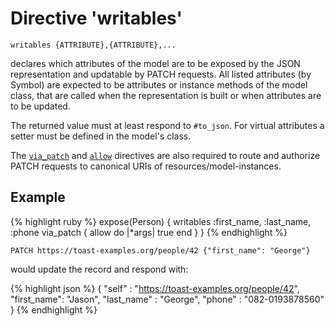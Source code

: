 # Directive 'writables'

`writables {ATTRIBUTE},{ATTRIBUTE},...`

declares which attributes of the model are to be exposed by the JSON
representation and updatable by PATCH requests. All listed attributes
(by Symbol) are expected to be attributes or instance methods of the
model class, that are called when the representation is built or when
attributes are to be updated.

The returned value must at least respond to `#to_json`.  For virtual
attributes a setter must be defined in the model's class.

The [`via_patch`](via_put) and [`allow`](allow) directives are also
required to route and authorize PATCH requests to
canonical URIs of resources/model-instances.

## Example

{% highlight ruby %}
expose(Person) {
  writables :first_name, :last_name, :phone
  via_patch {
    allow do |*args|
      true
    end
  }
}
{% endhighlight %}

`PATCH https://toast-examples.org/people/42 {"first_name": "George"}`

would update the record and respond with:

{% highlight json %}
{
    "self"      : "https://toast-examples.org/people/42",
    "first_name": "Jason",
    "last_name" : "George",
    "phone"     : "082-0193878560"
}
{% endhighlight %}
